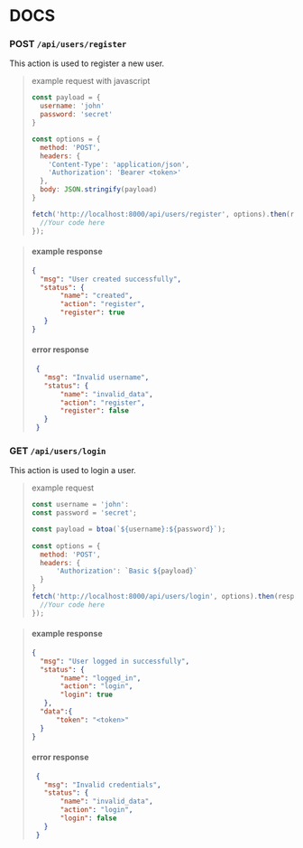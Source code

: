 # DOCS

### POST `/api/users/register`
This action is used to register a new user.

> example request with javascript
>
> ```js
> const payload = {
>   username: 'john'
>   password: 'secret'
> }
>
> const options = {
>   method: 'POST',
>   headers: {
>     'Content-Type': 'application/json',
>     'Authorization': 'Bearer <token>'
>   },
>   body: JSON.stringify(payload)
> }   
> 
> fetch('http://localhost:8000/api/users/register', options).then(response => {
>   //Your code here    
>});
> ```

> #### example response
> ```json
> {
>   "msg": "User created successfully",
>   "status": {
>        "name": "created",
>        "action": "register",
>        "register": true
>    }
> }
> ```
> #### error response
> ```json
>  {
>    "msg": "Invalid username",
>    "status": {
>        "name": "invalid_data",
>        "action": "register",
>        "register": false
>    }
>  }
> ```


### GET `/api/users/login`
This action is used to login a user.

> example request
>
> ```js
> const username = 'john':
> const password = 'secret';
> 
> const payload = btoa(`${username}:${password}`);
>    
> const options = {
>   method: 'POST',
>   headers: {
>       'Authorization': `Basic ${payload}`
>   }
> }
> fetch('http://localhost:8000/api/users/login', options).then(response => {
>   //Your code here
>});
> ```

> #### example response
> ```json
> {
>   "msg": "User logged in successfully",
>   "status": {
>        "name": "logged_in",
>        "action": "login",
>        "login": true
>    },
>   "data":{
>       "token": "<token>" 
>   }
> }
> ```
> #### error response
> ```json
>  {
>    "msg": "Invalid credentials",
>    "status": {
>        "name": "invalid_data",
>        "action": "login",
>        "login": false
>    }
>  }
> ```
